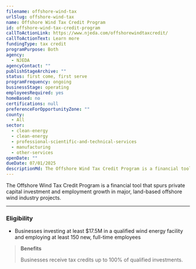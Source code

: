 ```yaml
---
filename: offshore-wind-tax
urlSlug: offshore-wind-tax
name: Offshore Wind Tax Credit Program
id: offshore-wind-tax-credit-program
callToActionLink: https://www.njeda.com/offshorewindtaxcredit/
callToActionText: Learn more
fundingType: tax credit
programPurpose: Both
agency:
  - NJEDA
agencyContact: ""
publishStageArchive: ""
status: first come, first serve
programFrequency: ongoing
businessStage: operating
employeesRequired: yes
homeBased: no
certifications: null
preferenceForOpportunityZone: ""
county:
  - All
sector:
  - clean-energy
  - clean-energy
  - professional-scientific-and-technical-services
  - manufacturing
  - other-services
openDate: ""
dueDate: 07/01/2025
descriptionMd: The Offshore Wind Tax Credit Program is a financial tool that spurs private capital investment and employment growth in major, land-based offshore wind industry projects.
---
```


The Offshore Wind Tax Credit Program is a financial tool that spurs private capital investment and employment growth in major, land-based offshore wind industry projects.

---

### Eligibility

- Businesses investing at least $17.5M in a qualified wind energy facility and employing at least 150 new, full-time employees

> **Benefits**
>
> Businesses receive tax credits up to 100% of qualified investments.

